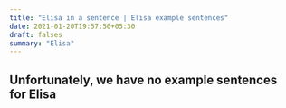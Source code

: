 ```yaml
---
title: "Elisa in a sentence | Elisa example sentences"
date: 2021-01-20T19:57:50+05:30
draft: falses
summary: "Elisa"
---
```

## Unfortunately, we have no example sentences for Elisa                 
